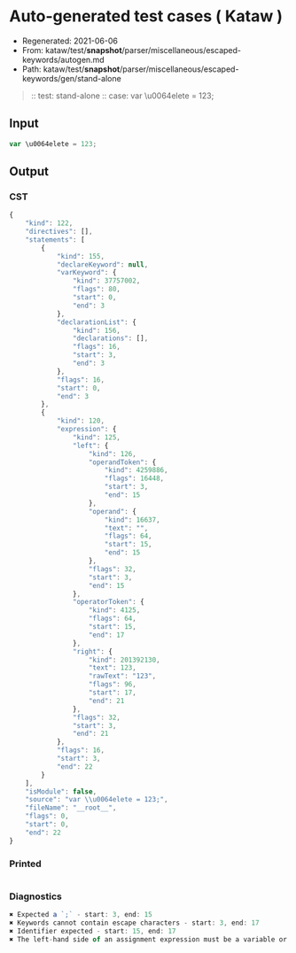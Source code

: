 # Auto-generated test cases ( Kataw )
- Regenerated: 2021-06-06
- From: kataw/test/__snapshot__/parser/miscellaneous/escaped-keywords/autogen.md
- Path: kataw/test/__snapshot__/parser/miscellaneous/escaped-keywords/gen/stand-alone
> :: test: stand-alone
> :: case: var \u0064elete = 123;
## Input

`````js
var \u0064elete = 123;
`````
## Output

### CST

```javascript
{
    "kind": 122,
    "directives": [],
    "statements": [
        {
            "kind": 155,
            "declareKeyword": null,
            "varKeyword": {
                "kind": 37757002,
                "flags": 80,
                "start": 0,
                "end": 3
            },
            "declarationList": {
                "kind": 156,
                "declarations": [],
                "flags": 16,
                "start": 3,
                "end": 3
            },
            "flags": 16,
            "start": 0,
            "end": 3
        },
        {
            "kind": 120,
            "expression": {
                "kind": 125,
                "left": {
                    "kind": 126,
                    "operandToken": {
                        "kind": 4259886,
                        "flags": 16448,
                        "start": 3,
                        "end": 15
                    },
                    "operand": {
                        "kind": 16637,
                        "text": "",
                        "flags": 64,
                        "start": 15,
                        "end": 15
                    },
                    "flags": 32,
                    "start": 3,
                    "end": 15
                },
                "operatorToken": {
                    "kind": 4125,
                    "flags": 64,
                    "start": 15,
                    "end": 17
                },
                "right": {
                    "kind": 201392130,
                    "text": 123,
                    "rawText": "123",
                    "flags": 96,
                    "start": 17,
                    "end": 21
                },
                "flags": 32,
                "start": 3,
                "end": 21
            },
            "flags": 16,
            "start": 3,
            "end": 22
        }
    ],
    "isModule": false,
    "source": "var \\u0064elete = 123;",
    "fileName": "__root__",
    "flags": 0,
    "start": 0,
    "end": 22
}
```

### Printed

```javascript

```

### Diagnostics

```javascript
✖ Expected a `;` - start: 3, end: 15
✖ Keywords cannot contain escape characters - start: 3, end: 17
✖ Identifier expected - start: 15, end: 17
✖ The left-hand side of an assignment expression must be a variable or a property access - start: 15, end: 17

```

